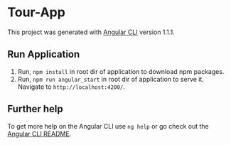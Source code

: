 # Tour-App

This project was generated with [Angular CLI](https://github.com/angular/angular-cli) version 1.1.1.

## Run Application

1. Run, `npm install` in root dir of application to download npm packages.
2. Run, `npm run angular_start` in root dir of application to serve it. Navigate to `http://localhost:4200/`.

## Further help

To get more help on the Angular CLI use `ng help` or go check out the [Angular CLI README](https://github.com/angular/angular-cli/blob/master/README.md).
